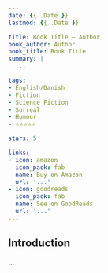 ```yaml
---
date: {{ .Date }}
lastmod: {{ .Date }}

title: Book Title — Author
book_author: Author
book_title: Book Title
summary: |
  ...

tags:
- English/Danish
- Fiction
- Science Fiction
- Surreal
- Humour
- ⭐⭐⭐⭐⭐

stars: 5

links:
- icon: amazon
  icon_pack: fab
  name: Buy on Amazon
  url: '...'
- icon: goodreads
  icon_pack: fab
  name: See on GoodReads
  url: '...'
---
```


## Introduction

...
